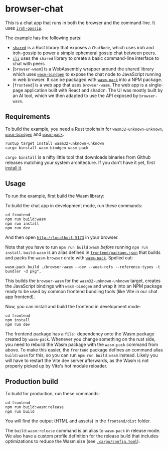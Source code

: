 # browser-chat

This is a chat app that runs in both the browser and the command line. It uses [`iroh-gossip`](https://github.com/n0-computer/iroh-gossip/).

The example has the following parts:

* [`shared`](shared) is a Rust library that exposes a `ChatNode`, which uses iroh and iroh-gossip to power a simple ephemeral gossip chat between peers.
* [`cli`](cli) uses the `shared` library to create a basic command-line interface to chat with peers
* [`browser-wasm`] is a WebAssembly wrapper around the shared library which uses [`wasm-bindgen`](https://github.com/rustwasm/wasm-bindgen) to expose the chat node to JavaScript running in web browser. It can be packaged with [`wasm-pack`](https://rustwasm.github.io/wasm-pack/) into a NPM package.
* [`frontend`] is a web app that uses `browser-wasm`. The web app is a single-page application built with React and shadcn. The UI was mostly built by an AI tool, which we then adapted to use the API exposed by `browser-wasm`.

## Requirements

To build the example, you need a Rust toolchain for `wasm32-unknown-unknown`, [`wasm-bindgen`](https://github.com/rustwasm/wasm-bindgen) and [`wasm-pack`](https://github.com/rustwasm/wasm-pack).

```
rustup target install wasm32-unknown-unknown
cargo binstall wasm-bindgen wasm-pack
```
`cargo binstall` is a nifty little tool that downloads binaries from Github releases matching your system architecture. If you don't have it yet, first [install it](https://github.com/cargo-bins/cargo-binstall?tab=readme-ov-file#quickly).

## Usage

To run the example, first build the Wasm library:

To build the chat app in development mode, run these commands:
```
cd frontend
npm run build:wasm
npm run install
npm run dev
```

And then open [`http://localhost:5173`](http://localhost:5173) in your browser.

Note that you have to run `npm run build:wasm` *before* running `npm run install`.
`build:wasm` is an alias defined in [`frontend/package.json`](frontend/package.json) that builds and packs the `wasm-browser` crate with [`wasm-pack`](https://rustwasm.github.io/wasm-pack/).
Spelled out:

```
wasm-pack build ./browser-wasm --dev --weak-refs --reference-types -t bundler -d pkg",
```
This builds the `browser-wasm` for the `wasm32-unknown-unknown` target, creates the JavaScript bindings with `wasm-bindgen` and wrap it into an NPM package ready to be used by common frontend bundling tools (like Vite in our chat app frontend).

Now, you can install and build the frontend in development mode:

```
cd frontend
npm install
npm run dev
```

The frontend package has a `file:` dependency onto the Wasm package created by `wasm-pack`.
Whenever you change something on the rust side, you need to rebuild the Wasm package with the `wasm-pack` command from above.
To make this easier, the `frontend` package defines an command alias `build:wasm` for this, so you can run `npm run build:wasm` instead.
Likely you will have to restart the Vite dev server afterwards, as the Wasm is not properly picked up by Vite's hot module reloader.

## Production build

To build for production, run these commands:
```
cd frontend
npm run build:wasm:release
npm run build
```

You will find the output (HTML and assets) in the `frontend/dist` folder.

The `build:wasm:release` command is an alias to `wasm-pack` in release mode. We also have a custom profile definition for the release build
that includes optimizations to reduce the Wasm size (see [`.cargo/config.toml`](browser-wasm/.cargo/config.toml)).
